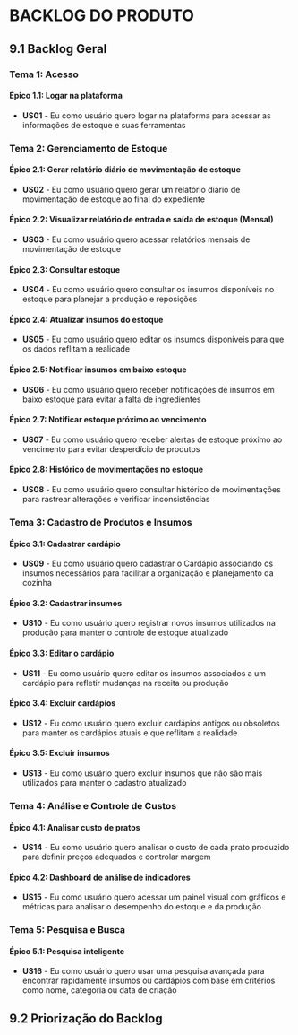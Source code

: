 # **BACKLOG DO PRODUTO**

## **9.1 Backlog Geral**

### Tema 1: Acesso

#### Épico 1.1: Logar na plataforma

- **US01** - Eu como usuário quero logar na plataforma para acessar as informações de estoque e suas ferramentas

### Tema 2: Gerenciamento de Estoque

#### Épico 2.1: Gerar relatório diário de movimentação de estoque

- **US02** - Eu como usuário quero gerar um relatório diário de movimentação de estoque ao final do expediente

#### Épico 2.2: Visualizar relatório de entrada e saída de estoque (Mensal)

- **US03** - Eu como usuário quero acessar relatórios mensais de movimentação de estoque

#### Épico 2.3: Consultar estoque

- **US04** - Eu como usuário quero consultar os insumos disponíveis no estoque para planejar a produção e reposições

#### Épico 2.4: Atualizar insumos do estoque

- **US05** - Eu como usuário quero editar os insumos disponíveis para que os dados reflitam a realidade

#### Épico 2.5: Notificar insumos em baixo estoque

- **US06** - Eu como usuário quero receber notificações de insumos em baixo estoque para evitar a falta de ingredientes

#### Épico 2.7: Notificar estoque próximo ao vencimento

- **US07** - Eu como usuário quero receber alertas de estoque próximo ao vencimento para evitar desperdício de produtos

#### Épico 2.8: Histórico de movimentações no estoque

- **US08** - Eu como usuário quero consultar histórico de movimentações para rastrear alterações e verificar inconsistências

### Tema 3: Cadastro de Produtos e Insumos

#### Épico 3.1: Cadastrar cardápio

- **US09** - Eu como usuário quero cadastrar o Cardápio associando os insumos necessários para facilitar a organização e planejamento da cozinha

#### Épico 3.2: Cadastrar insumos

- **US10** - Eu como usuário quero registrar novos insumos utilizados na produção para manter o controle de estoque atualizado

#### Épico 3.3: Editar o cardápio

- **US11** - Eu como usuário quero editar os insumos associados a um cardápio para refletir mudanças na receita ou produção

#### Épico 3.4: Excluir cardápios

- **US12** - Eu como usuário quero excluir cardápios antigos ou obsoletos para manter os cardápios atuais e que reflitam a realidade

#### Épico 3.5: Excluir insumos

- **US13** - Eu como usuário quero excluir insumos que não são mais utilizados para manter o cadastro atualizado

### Tema 4: Análise e Controle de Custos

#### Épico 4.1: Analisar custo de pratos

- **US14** - Eu como usuário quero analisar o custo de cada prato produzido para definir preços adequados e controlar margem

#### Épico 4.2: Dashboard de análise de indicadores

- **US15** - Eu como usuário quero acessar um painel visual com gráficos e métricas para analisar o desempenho do estoque e da produção

### Tema 5: Pesquisa e Busca

#### Épico 5.1: Pesquisa inteligente

- **US16** - Eu como usuário quero usar uma pesquisa avançada para encontrar rapidamente insumos ou cardápios com base em critérios como nome, categoria ou data de criação

## **9.2 Priorização do Backlog**

